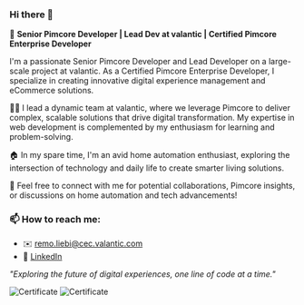 ### Hi there 👋

🚀 **Senior Pimcore Developer | Lead Dev at valantic | Certified Pimcore Enterprise Developer**

I'm a passionate Senior Pimcore Developer and Lead Developer on a large-scale project at valantic. As a Certified Pimcore Enterprise Developer, I specialize in creating innovative digital experience management and eCommerce solutions.

👨‍💻 I lead a dynamic team at valantic, where we leverage Pimcore to deliver complex, scalable solutions that drive digital transformation. My expertise in web development is complemented by my enthusiasm for learning and problem-solving.

🏠 In my spare time, I'm an avid home automation enthusiast, exploring the intersection of technology and daily life to create smarter living solutions.

💬 Feel free to connect with me for potential collaborations, Pimcore insights, or discussions on home automation and tech advancements!

### 📫 How to reach me:
  - ✉️ [remo.liebi@cec.valantic.com](mailto:remo.liebi@cec.valantic.com)
  - 🔗 [LinkedIn](https://www.linkedin.com/in/remoliebi/)


*"Exploring the future of digital experiences, one line of code at a time."*


<!-- ![Certificate](https://pimcore.com/academy/certificate-validation/badge/6Y9S15Z8LE4AM2J) -->
![Certificate](https://academy.pimcore.com/academy/certificate-validation/badge/B6DPWH948UG75JF)
![Certificate](https://academy.pimcore.com/academy/certificate-validation/badge/RQSWEDC63YB9ZUF)
<!--
**rliebi/rliebi** is a ✨ _special_ ✨ repository because its `README.md` (this file) appears on your GitHub profile.

Here are some ideas to get you started:

- 🔭 I’m currently working on motorex.com
- 🌱 I’m currently learning ...
- 👯 I’m looking to collaborate on pimcore/pimcore
- 🤔 I’m looking for help with ...
- 💬 Ask me about ...
- 📫 How to reach me: ...
- 😄 Pronouns: ...
- ⚡ Fun fact: ...
-->
